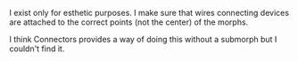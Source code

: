 I exist only for esthetic purposes. I make sure that wires connecting devices are attached to the correct points (not the center) of the morphs.

I think Connectors provides a way of doing this without a submorph but I couldn't find it.